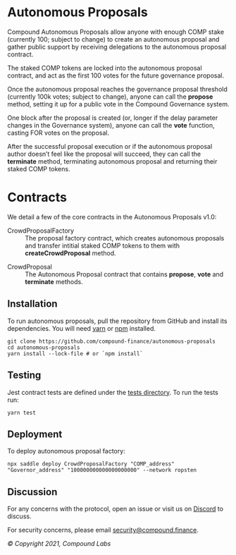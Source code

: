 Autonomous Proposals
====================
Compound Autonomous Proposals allow anyone with enough COMP stake (currently 100; subject to change) to create an autonomous proposal and gather public support by receiving delegations to the autonomous proposal contract.

The staked COMP tokens are locked into the autonomous proposal contract, and act as the first 100 votes for the future governance proposal.

Once the autonomous proposal reaches the governance proposal threshold (currently 100k votes; subject to change), anyone can call the __propose__ method, setting it up for a public vote in the Compound Governance system.

One block after the proposal is created (or, longer if the delay parameter changes in the Governance system), anyone can call the __vote__ function, casting FOR votes on the proposal.

After the successful proposal execution or if the autonomous proposal author doesn’t feel like the proposal will succeed, they can call the __terminate__ method, terminating autonomous proposal and returning their staked COMP tokens.

Contracts
=========

We detail a few of the core contracts in the Autonomous Proposals v1.0:

<dl>
  <dt>CrowdProposalFactory</dt>
  <dd>The proposal factory contract, which creates autonomous proposals and transfer intitial staked COMP tokens to them with <strong>createCrowdProposal</strong> method.</dd>
</dl>

<dl>
  <dt>CrowdProposal</dt>
  <dd>The Autonomous Proposal contract that contains <strong>propose</strong>, <strong>vote</strong> and <strong>terminate</strong> methods.</dd>
</dl>

Installation
------------
To run autonomous proposals, pull the repository from GitHub and install its dependencies. You will need [yarn](https://yarnpkg.com/lang/en/docs/install/) or [npm](https://docs.npmjs.com/cli/install) installed.

    git clone https://github.com/compound-finance/autonomous-proposals
    cd autonomous-proposals
    yarn install --lock-file # or `npm install`

Testing
-------
Jest contract tests are defined under the [tests directory](https://github.com/compound-finance/autonomous-proposals/tree/master/tests). To run the tests run:

    yarn test
    
Deployment
-------
To deploy autonomous proposal factory:

``` npx saddle deploy CrowdProposalFactory "COMP_address" "Governor_address" "100000000000000000000" --network ropsten ```


Discussion
----------

For any concerns with the protocol, open an issue or visit us on [Discord](https://compound.finance/discord) to discuss.

For security concerns, please email [security@compound.finance](mailto:security@compound.finance).

_© Copyright 2021, Compound Labs_
